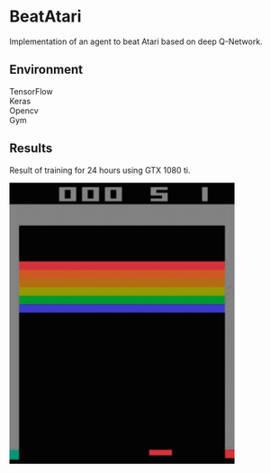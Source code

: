 # BeatAtari
Implementation of an agent to beat Atari based on deep Q-Network.

## Environment
TensorFlow  
Keras  
Opencv  
Gym

## Results

Result of training for 24 hours using GTX 1080 ti.

![best](BeatAtari.gif)

